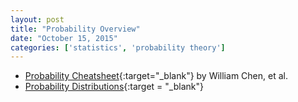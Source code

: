 ```yaml
---
layout: post
title: "Probability Overview"
date: "October 15, 2015"
categories: ['statistics', 'probability theory']
---
```


* [Probability Cheatsheet][prob_cheatsheet]{:target="_blank"} by William Chen, et al.
* [Probability Distributions][prob_dist]{:target = "_blank"}

[prob_cheatsheet]: https://drive.google.com/file/d/0B5VF_idvHAmMMVVGUHpLSlpvRlk/view?usp=sharing
[prob_dist]: https://drive.google.com/file/d/0B5VF_idvHAmMeGdFMWZYbGFyc2s/view?usp=sharing
